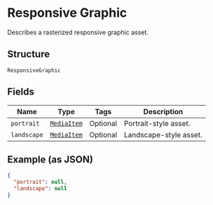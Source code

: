 
# Responsive Graphic

Describes a rasterized responsive graphic asset.

## Structure

`ResponsiveGraphic`

## Fields

| Name | Type | Tags | Description |
|  --- | --- | --- | --- |
| `portrait` | [`MediaItem`](/doc/models/media-item.md) | Optional | Portrait-style asset. |
| `landscape` | [`MediaItem`](/doc/models/media-item.md) | Optional | Landscape-style asset. |

## Example (as JSON)

```json
{
  "portrait": null,
  "landscape": null
}
```

